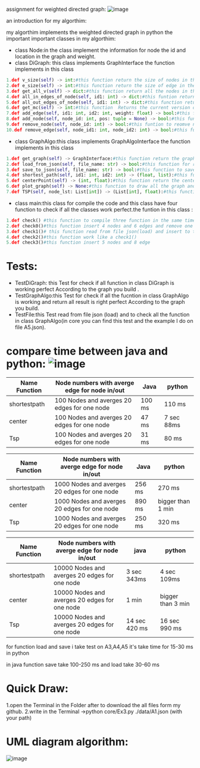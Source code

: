 assignment for weighted directed graph:
![image](https://user-images.githubusercontent.com/86603326/147368829-54ef74ed-bdd5-452e-95d1-e2efc3327bfd.png)

an introduction for my algorthim:

my algorthim implements the weighted directed graph in python the important important classes in my algorthim:
* class Node:in the class implement the information for node the id and location in the graph and weight.
* class DiGraph: this class implements GraphInterface the function implements in this class 
```python
1.def v_size(self) -> int:#this function return the size of nodes in the graph
2.def e_size(self) -> int:#this function return the size of edge in the graph
3.def get_all_v(self) -> dict:#this function return all the nodes in the graph
4.def all_in_edges_of_node(self, id1: int) -> dict:#this funtion return all the in edges for signal node
5.def all_out_edges_of_node(self, id1: int) -> dict:#this function return all the out edge for signal node
6.def get_mc(self) -> int:#this function  Returns the current version of this graph,on every change in the graph state 
7.def add_edge(self, id1: int, id2: int, weight: float) -> bool:#this fucntion to add edge form node to another node in the garph
8.def add_node(self, node_id: int, pos: tuple = None) -> bool:#this function to add node in the graph
9.def remove_node(self, node_id: int) -> bool:#this funtion to reomve node in the graph
10.def remove_edge(self, node_id1: int, node_id2: int) -> bool:#this function to remove edge in the graph
``` 

* class GraphAlgo:this class implements GraphAlgoInterface the function implements in this class
```python
1.def get_graph(self) -> GraphInterface:#this function return the graph
2.def load_from_json(self, file_name: str) -> bool:#this function for read the file json and input in the graph(input to variables)
3.def save_to_json(self, file_name: str) -> bool:#this function to save the file json
4.def shortest_path(self, id1: int, id2: int) -> (float, list):#this function return the short path form node to another node in the graph for another information can visit https://en.wikipedia.org/wiki/Shortest_path_problem
5.def centerPoint(self) -> (int, float):#this function return the center of the graph for another information for graph center can visit:https://en.wikipedia.org/wiki/Graph_center 
6.def plot_graph(self) -> None:#this function to draw all the graph and this function working with matplotlib.pyplot library in python
7.def TSP(self, node_lst: List[int]) -> (List[int], float):#this function Finds the shortest path that visits all the nodes in the list for another information can visti:https://en.wikipedia.org/wiki/Travelling_salesman_problem
``` 
* class main:this class for compile the code and this class have four function to check if all the classes work perfect.the funtion in this class :

```python
1.def check() #this function to compile three function in the same time ->check0 and check1 and check2
2.def check0()#this function insert 4 nodes and 6 edges and remove one edge 
3.def check1()# this function read from file json(load) and insert to the graph and draw it and print the center and the shortpath
4.def check2()#this function work like a check1()
5.def check3()#this function insert 5 nodes and 8 edge 
```

# Tests:
* TestDiGraph: this Test for check if all function in class DiGraph is working perfect According to the graph you build .
* TestGraphAlgo:this Test for check if all the fucntion in class GraphAlgo is working and return all result is right perfect According to the graph you build.
* TestFile:this Test read from file json (load) and to check all the function in class GraphAlgo(in core you can find this test and the example I do on file A5.json).


# compare time between java and python: ![image](https://user-images.githubusercontent.com/86603326/147484675-483c16fd-c36b-42e3-8e1b-549bbb652f2e.png)

|Name Function|Node numbers with averge edge for node in/out|       Java   |   python  |
|-------------|---------------------------------------------|--------------|-----------|
|shortestpath |  100 Nodes and averges 20 edges for one node|    100 ms    |    110 ms |
|center       |  100 Nodes and averges 20 edges for one node|    47 ms     |7 sec 88ms | 
|Tsp          |  100 Nodes and averges 20 edges for one node|    31 ms     | 80 ms     |


|Name Function|Node numbers with averge edge for node in/out |    Java     |    python          |
|-------------|----------------------------------------------|-------------|--------------------|
|shortestpath |  1000 Nodes and averges 20 edges for one node|    256 ms   |        270 ms      |   
|center       |  1000 Nodes and averges 20 edges for one node|    890 ms   | bigger than 1 min  |
|Tsp          |  1000 Nodes and averges 20 edges for one node|    250 ms   |         320 ms     |

|Name Function|Node numbers with averge edge for node in/out  |     java          |     python          |
|-------------|-----------------------------------------------|-------------------|---------------------|
|shortestpath |  10000 Nodes and averges 20 edges for one node|    3 sec 343ms    | 4 sec 109ms         |
|center       |  10000 Nodes and averges 20 edges for one node|    1 min          | bigger than 3 min   |
|Tsp          |  10000 Nodes and averges 20 edges for one node|    14 sec 420 ms  | 16 sec 990 ms       |

for function load and save i take test on A3,A4,A5 it's take time for 15-30 ms in python 

in java function save take 100-250 ms and load take 30-60 ms

# Quick Draw:
1.open the Terminal in the Folder after to download the all files form my github.
2.write in the Terminal ->python core/Ex3.py ./data/A1.json (with your path)

# UML diagram algorithm:
![image](https://user-images.githubusercontent.com/86603326/147405112-f47c5377-ad53-4986-b5a5-c13a4f9c5aea.png)




